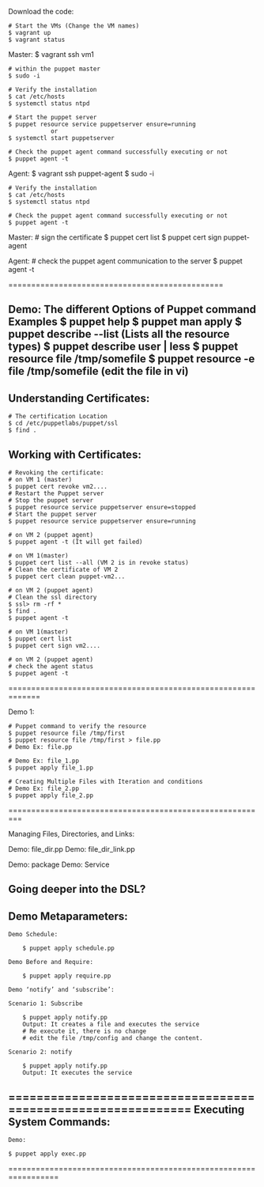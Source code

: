 Download the code:
	
	# Start the VMs (Change the VM names)
	$ vagrant up
	$ vagrant status

Master:
	$ vagrant ssh vm1

	# within the puppet master
	$ sudo -i

	# Verify the installation
	$ cat /etc/hosts
	$ systemctl status ntpd
	
	# Start the puppet server
	$ puppet resource service puppetserver ensure=running
				or
	$ systemctl start puppetserver

	# Check the puppet agent command successfully executing or not
	$ puppet agent -t

Agent:
	$ vagrant ssh puppet-agent
	$ sudo -i

	# Verify the installation
	$ cat /etc/hosts
	$ systemctl status ntpd

	# Check the puppet agent command successfully executing or not
	$ puppet agent -t

Master:
	# sign the certificate
	$ puppet cert list
	$ puppet cert sign puppet-agent

Agent:
	# check the puppet agent communication to the server
	$ puppet agent -t

===============================================

Demo: The different Options of Puppet command
	Examples
	$ puppet help
	$ puppet man apply
	$ puppet describe --list (Lists all the resource types)
	$ puppet describe user | less
	$ puppet resource file /tmp/somefile
	$ puppet resource -e file /tmp/somefile (edit the file in vi)
--------------------------------------------------

Understanding Certificates:
----------------------------
	# The certification Location
	$ cd /etc/puppetlabs/puppet/ssl
	$ find .
	
Working with Certificates:
--------------------------
	# Revoking the certificate:
	# on VM 1 (master)
	$ puppet cert revoke vm2....
	# Restart the Puppet server
	# Stop the puppet server
	$ puppet resource service puppetserver ensure=stopped
	# Start the puppet server
	$ puppet resource service puppetserver ensure=running
	
	# on VM 2 (puppet agent)
	$ puppet agent -t (It will get failed)

	# on VM 1(master)
	$ puppet cert list --all (VM 2 is in revoke status)
	# Clean the certificate of VM 2
	$ puppet cert clean puppet-vm2...

	# on VM 2 (puppet agent)
	# Clean the ssl directory
	$ ssl> rm -rf *
	$ find .
	$ puppet agent -t

	# on VM 1(master)
	$ puppet cert list
	$ puppet cert sign vm2....

	# on VM 2 (puppet agent)
	# check the agent status
	$ puppet agent -t

=============================================================

Demo 1:

	# Puppet command to verify the resource
	$ puppet resource file /tmp/first
	$ puppet resource file /tmp/first > file.pp
	# Demo Ex: file.pp

	# Demo Ex: file_1.pp
	$ puppet apply file_1.pp

	# Creating Multiple Files with Iteration and conditions
	# Demo Ex: file_2.pp
	$ puppet apply file_2.pp

=========================================================

Managing Files, Directories, and Links:

Demo: file_dir.pp
Demo: file_dir_link.pp

Demo: package
Demo: Service

Going deeper into the DSL?
---------------------------
Demo Metaparameters:
--------------------	
	Demo Schedule:

		$ puppet apply schedule.pp
		
	Demo Before and Require:

		$ puppet apply require.pp
		
	Demo ‘notify’ and ‘subscribe’:

	Scenario 1: Subscribe

		$ puppet apply notify.pp
		Output: It creates a file and executes the service
		# Re execute it, there is no change
		# edit the file /tmp/config and change the content.

	Scenario 2: notify		

		$ puppet apply notify.pp
		Output: It executes the service	

=============================================================
Executing System Commands:
---------------------------
	Demo:
	
  	$ puppet apply exec.pp

 =================================================================
